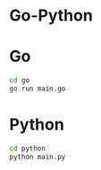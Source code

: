 # Go-Python

# Go

```bash
cd go
go run main.go
```

# Python

```bash
cd python
python main.py
```
